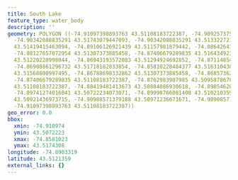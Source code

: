 ```yaml
---
title: South Lake
feature_type: water_body
description: ''
geometry: POLYGON ((-74.91097398893763 43.51108183722387, -74.9092573751691 43.51730631153315,
  -74.90342088835291 43.51743079447093, -74.90342088835291 43.51332272193565, -74.89415117399879
  43.51419415463094, -74.89106126921439 43.51157981879442, -74.88642641203687 43.51245127665681,
  -74.88127657072954 43.51307373885458, -74.87406679289835 43.51643492377931, -74.87406679289835
  43.51220228998044, -74.86943193572083 43.51294924692852, -74.87114854949026 43.51519006230233,
  -74.86908861296732 43.51718182833854, -74.85810228484377 43.51631043878706, -74.86462541716701
  43.51568800997495, -74.86788698332862 43.51307373885458, -74.86857362883657 43.51108183722387,
  -74.87406679289835 43.51108183722387, -74.8762983907985 43.50958786785687, -74.87784334319069
  43.51108183722387, -74.88419481413673 43.50884086930618, -74.89054628508364 43.50747134795218,
  -74.89741274016041 43.50722234073071, -74.89998766081408 43.51021035958739, -74.90307756559939
  43.50921436973715, -74.90908571379188 43.50971236671671, -74.90908571379188 43.51108183722387,
  -74.91097398893763 43.51108183722387))
geo_error: 0.0
bbox:
  xmin: -74.910974
  ymin: 43.5072223
  xmax: -74.8581023
  ymax: 43.5174308
longitude: -74.8903319
latitude: 43.5121359
external_links: {}
---
```

